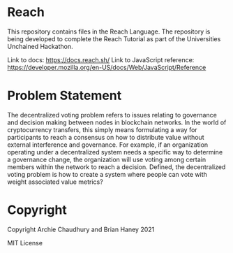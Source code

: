 # Reach

This repository contains files in the Reach Language. 
The repository is being developed to complete the Reach Tutorial as part of the Universities Unchained Hackathon.

Link to docs: https://docs.reach.sh/ Link to JavaScript reference: https://developer.mozilla.org/en-US/docs/Web/JavaScript/Reference

# Problem Statement

The decentralized voting problem refers to issues relating to governance and decision making between nodes in blockchain networks. 
In the world of cryptocurrency transfers, this simply means formulating a way for participants to reach a consensus on how to distribute value without external interference and governance. For example, if an organization operating under a decentralized system needs a specific way to determine a governance change, the organization will use voting among certain members within the network to reach a decision. 
Defined, the decentralized voting problem is how to create a system where people can vote with weight associated value metrics?

# Copyright

Copyright Archie Chaudhury and Brian Haney 2021

MIT License 
